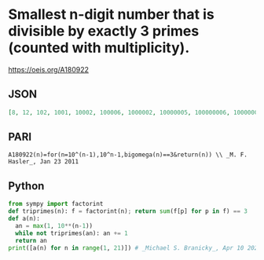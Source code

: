 # Smallest n\-digit number that is divisible by exactly 3 primes \(counted with multiplicity\)\.
https://oeis.org/A180922
## JSON
```JSON
[8, 12, 102, 1001, 10002, 100006, 1000002, 10000005, 100000006, 1000000003, 10000000001, 100000000006, 1000000000001, 10000000000001, 100000000000018, 1000000000000002, 10000000000000006, 100000000000000007, 1000000000000000001, 10000000000000000007]
```
## PARI
```PARI
A180922(n)=for(n=10^(n-1),10^n-1,bigomega(n)==3&return(n)) \\ _M. F. Hasler_, Jan 23 2011
```
## Python
```Python
from sympy import factorint
def triprimes(n): f = factorint(n); return sum(f[p] for p in f) == 3
def a(n):
  an = max(1, 10**(n-1))
  while not triprimes(an): an += 1
  return an
print([a(n) for n in range(1, 21)]) # _Michael S. Branicky_, Apr 10 2021
```
